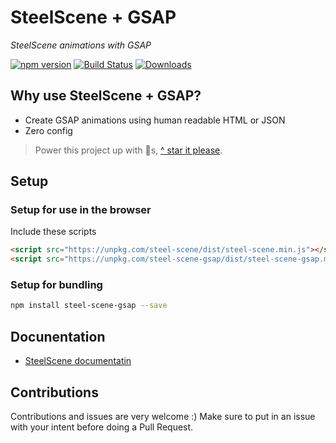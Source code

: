 # SteelScene + GSAP

*SteelScene animations with GSAP*

[![npm version](https://badge.fury.io/js/steel-scene-gsap.svg)](https://badge.fury.io/js/steel-scene-plugin-gsap)
[![Build Status](https://travis-ci.org/steel-scene/steel-scene-plugin.svg?branch=master)](https://travis-ci.org/steel-scene-plugin/steel-scene-plugin-gsap)
[![Downloads](https://img.shields.io/npm/dm/steel-scene-plugin-gsap.svg)](https://www.npmjs.com/package/steel-scene-plugin-gsap)

## Why use SteelScene + GSAP?

- Create GSAP animations using human readable HTML or JSON
- Zero config

> Power this project up with 🌟s,  [^ star it please](https://github.com/steel-scene/steel-scene-gsap/stargazers).

## Setup

### Setup for use in the browser
Include these scripts
```html
<script src="https://unpkg.com/steel-scene/dist/steel-scene.min.js"></script>
<script src="https://unpkg.com/steel-scene-gsap/dist/steel-scene-gsap.min.js"></script>
```

### Setup for bundling

```bash
npm install steel-scene-gsap --save
```

## Docunentation

- [SteelScene documentatin](https://github.com/steel-scene/steel-scene/blob/master/README.md)


## Contributions

Contributions and issues are very welcome :)  Make sure to put in an issue with your intent before doing a Pull Request.
